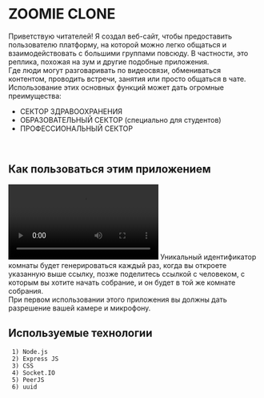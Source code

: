 # ZOOMIE CLONE #
Приветствую читателей!
Я создал веб-сайт, чтобы предоставить пользователю платформу, на которой можно легко общаться и взаимодействовать с большими группами повсюду. В частности, это реплика, похожая на зум
и другие подобные приложения. <br/>
Где люди могут разговаривать по видеосвязи, обмениваться контентом, проводить встречи, занятия или просто общаться в чате. <br/>
Использование этих основных функций может дать огромные преимущества: <br/>
* СЕКТОР ЗДРАВООХРАНЕНИЯ <br/> 
* ОБРАЗОВАТЕЛЬНЫЙ СЕКТОР (специально для студентов) <br/>
* ПРОФЕССИОНАЛЬНЫЙ СЕКТОР
<br/>

Как пользоваться этим приложением
---------------
![Video of Website](https://github.com/NazirovJr/minizoom/blob/main/bandicam%202021-07-28%2015-42-27-550.mp4)
Уникальный идентификатор комнаты будет генерироваться каждый раз, когда вы откроете указанную выше ссылку, позже поделитесь ссылкой с человеком, с которым вы хотите начать собрание, и он будет в той же комнате собрания. <br/>
При первом использовании этого приложения вы должны дать разрешение вашей камере и микрофону.

## Используемые технологии ##
```
 1) Node.js
 2) Express JS
 3) CSS
 4) Socket.IO
 5) PeerJS
 6) uuid
```

